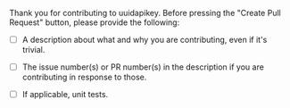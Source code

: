 Thank you for contributing to uuidapikey. Before pressing the "Create Pull Request" button, please provide the following:

- [ ] A description about what and why you are contributing, even if it's trivial.

- [ ] The issue number(s) or PR number(s) in the description if you are contributing in response to those.

- [ ] If applicable, unit tests.

